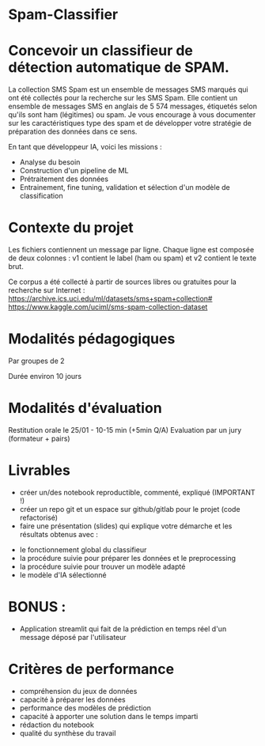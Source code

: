 # Spam-Classifier


# Concevoir un classifieur de détection automatique de SPAM.

La collection SMS Spam est un ensemble de messages SMS marqués qui ont été collectés pour la recherche sur les SMS Spam. Elle contient un ensemble de messages SMS en anglais de 5 574 messages, étiquetés selon qu'ils sont ham (légitimes) ou spam.
Je vous encourage à vous documenter sur les caractéristiques type des spam et de développer votre stratégie de préparation des données dans ce sens.

En tant que développeur IA, voici les missions :
- Analyse du besoin
- Construction d'un pipeline de ML
- Prétraitement des données
- Entrainement, fine tuning, validation et sélection d'un modèle de classification




# Contexte du projet

Les fichiers contiennent un message par ligne. Chaque ligne est composée de deux colonnes : v1 contient le label (ham ou spam) et v2 contient le texte brut.

Ce corpus a été collecté à partir de sources libres ou gratuites pour la recherche sur Internet : https://archive.ics.uci.edu/ml/datasets/sms+spam+collection# https://www.kaggle.com/uciml/sms-spam-collection-dataset


# Modalités pédagogiques

Par groupes de 2

Durée environ 10 jours



# Modalités d'évaluation

Restitution orale le 25/01 - 10-15 min (+5min Q/A)
Evaluation par un jury (formateur + pairs)

# Livrables

* créer un/des notebook reproductible, commenté, expliqué (IMPORTANT !)
* créer un repo git et un espace sur github/gitlab pour le projet (code refactorisé)
* faire une présentation (slides) qui explique votre démarche et les résultats obtenus avec :
- le fonctionnement global du classifieur
- la procédure suivie pour préparer les données et le preprocessing
- la procédure suivie pour trouver un modèle adapté
- le modèle d'IA sélectionné

# BONUS :
* Application streamlit qui fait de la prédiction en temps réel d'un message déposé par l'utilisateur


# Critères de performance
- compréhension du jeux de données
- capacité à préparer les données
- performance des modèles de prédiction
- capacité à apporter une solution dans le temps imparti
- rédaction du notebook
- qualité du synthèse du travail